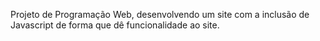 Projeto de Programação Web, desenvolvendo um site com a inclusão de Javascript de forma que dê funcionalidade ao site.
